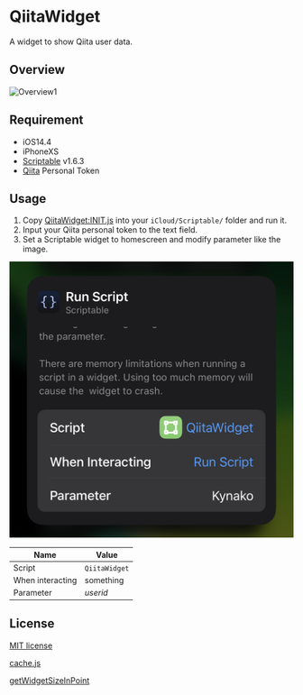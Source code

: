 # QiitaWidget
A widget to show Qiita user data.

## Overview
![Overview1](assets/OVERVIEW_1.png)

## Requirement
- iOS14.4
- iPhoneXS
- [Scriptable](https://scriptable.app/) v1.6.3
- [Qiita](https://qiita.com/) Personal Token

## Usage
1. Copy [QiitaWidget:INIT.js](https://github.com/Kynako/QiitaWidget/blob/main/QiitaWidget:INIT.js) into your `iCloud/Scriptable/` folder and run it.
2. Input your Qiita personal token to the text field.
3. Set a Scriptable widget to homescreen and modify parameter like the image.

![Usage1](assets/USAGE_1.jpg)

|Name|Value|
|-----|-----|
|Script|`QiitaWidget`|
|When interacting|something|
|Parameter|*userid*|


## License
[MIT license](https://github.com/Kynako/QiitaWidget/blob/main/LICENSE)

[cache.js](https://github.com/evandcoleman/scriptable/blob/main/LICENSE)

[getWidgetSizeInPoint](https://talk.automators.fm/t/get-available-widget-height-and-width-depending-on-the-devices-screensize/9258/5)
